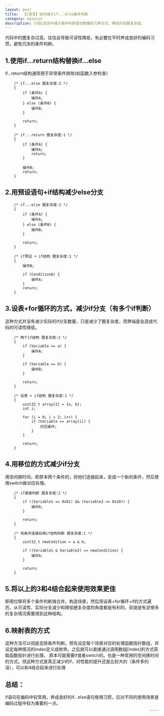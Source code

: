 ```yaml
---
layout: post
title:  【C语言】如何减少if...else条件判断
category: opinion
description: 介绍C语言中减少条件判断语句数量的几种方式，降低代码圈复杂度。
---
```

代码中的圈复杂过高，往往会导致可读性降低，有必要在平时养成良好的编码习惯，避免冗余的条件判断。

## 1.使用if...return结构替换if...else
if...return结构通常用于异常条件排除(如函数入参检查）  

```
    /* if...else 圈复杂度:2 */
    {
        if (条件A) {
            操作A;
        } else (条件B) {
            操作B;
        }

        return;
    }

    /* if...return 圈复杂度:1 */
    {
        if (条件A) {
            操作A;
            return;
        } 
        
        操作B;
        return;
    }
```

## 2.用预设语句+if结构减少else分支
```
    /* if...else 圈复杂度:2 */
    {
        if (条件A) {
            操作A;
        } else (条件B) {
            操作B;
        }

        return;
    }

    /* if预设 + if结构 圈复杂度:1 */
    {
        操作B;

        if (ConditionA) {
            操作A;
        } 
        return;
    }
```

## 3.设表+for循环的方式，减少if分支（有多个if判断）
这种方式并没有减少实际的if分支数量，只是减少了圈复杂度，而弊端是会造成代码的可读性降低。

```
    /* 两个if结构 圈复杂度:2 */
    {
        if (Variable == a) {
            操作A;
        } 

        if (Variable == b) {
            操作B;
        }

        return;
    }

    /* 设表 + if结构 圈复杂度:1 */
    {
        uint32_t array[2] = {a, b};
        int i;

        for (i = 0; i < 2; i++) {
            if (Variable == array[i]) {
                对应操作;
            }
        }

        return;
    }
```

## 4.用移位的方式减少if分支
用空间换时间，即原本两个条件的，将他们连接起来，变成一个新的条件，然后使用switch做对应处理。

```
    /* if直接判断 圈复杂度:2 */
    {
        if ((Variable1 == 0x01) && (Variable2 == 0x10)) {
            操作A;
        } 

        return;
    }

    /* 将条件连接后用if结构判断 圈复杂度:1 */
    {
        uint32_t newCodition = a & b;

        if ((Variable1 & Variable2) == newCondition) {
            操作A;
        } 

        return;
    }
```
 
## 5.将以上的3和4结合起来使用效果更佳
即用位移将多个条件判断值合并，构造场景，然后用设表+for循环+if的方式遍历，从可读性、实际分支减少和降低圈复杂度的角度都是有利的，前提是有足够多的复杂情况需要用到这种结构。

## 6.映射表的方式
这种方法可以彻底去除条件判断。预先设定每个场景对应的处理函数指针数组，并设定每种情况的index定义成枚举。之后就可以直接通过调用数组[index]的方式获取函数指针进行处理。
原本可能需要if或者switch的。也是一种常用的空间换时间的方式。但这种方式是真正减少的if，对性能的提升还是比较大的（条件多的话），可以和4结合起来进行处理

## 总结：
if语句在编码中较常用，养成良好的if...else语句使用习惯，应对不同的使用场景是编码过程中较为重要的一点。

<div align="right" style="color:red;font-size:1px"><b>欢迎转载 请注明出处 如有错误、疑问或者补充请在下方留言 谢谢 ^ ^</b></div>


